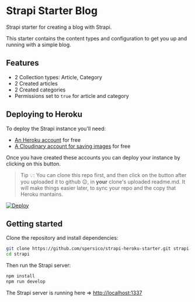 # Strapi Starter Blog

Strapi starter for creating a blog with Strapi.

This starter contains the content types and configuration to get you up and running with a simple blog.

## Features

  - 2 Collection types: Article, Category
  - 2 Created articles
  - 2 Created categories
  - Permissions set to `true` for article and category


## Deploying to Heroku

To deploy the Strapi instance you'll need:

- [An Heroku account](https://signup.heroku.com/) for free
- [A Cloudinary account for saving images](https://cloudinary.com/users/register/free) for free

Once you have created these accounts you can deploy your instance by clicking on this button.

> Tip 💡: You can clone this repo first, and then click on the button after you uploaded it to github 😉, in **your** clone's uploaded readme.md. 
It will make things easier later, to sync your repo and the copy that Heroku mantains.

[![Deploy](https://www.herokucdn.com/deploy/button.svg)](https://heroku.com/deploy)

## Getting started

Clone the repository and install dependencies:

```bash
git clone https://github.com/spersico/strapi-heroku-starter.git strapi
cd strapi
```

Then run the Strapi server:

```bash
npm install
npm run develop
```

The Strapi server is running here => [http://localhost:1337](http://localhost:1337)
